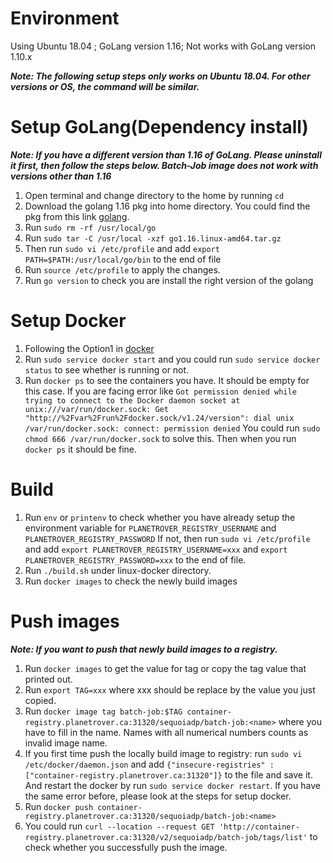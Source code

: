 # Environment
Using Ubuntu 18.04 ; GoLang version 1.16; Not works with GoLang version 1.10.x

***Note: The following setup steps only works on Ubuntu 18.04. For other versions or OS, the command will be similar.***

# Setup GoLang(Dependency install)
***Note: If you have a different version than 1.16 of GoLang. Please uninstall it first, then follow the steps below. Batch-Job image does not work with versions other than 1.16***
1. Open terminal and change directory to the home by running `cd ` 
2. Download the golang 1.16 pkg into home directory. You could find the pkg from this link [golang](https://go.dev/doc/install).
3. Run `sudo rm -rf /usr/local/go`
4. Run `sudo tar -C /usr/local -xzf go1.16.linux-amd64.tar.gz`
5. Then run `sudo vi /etc/profile` and add `export PATH=$PATH:/usr/local/go/bin` to the end of file
6. Run `source /etc/profile` to apply the changes.
7. Run `go version` to check you are install the right version of the golang

# Setup Docker
1. Following the Option1 in [docker](https://www.digitalocean.com/community/tutorials/how-to-install-and-use-docker-on-ubuntu-18-04)
2. Run `sudo service docker start` and you could run `sudo service docker status` to see whether is running or not.
3. Run `docker ps` to see the containers you have. It should be empty for this case. 
If you are facing error like `Got permission denied while trying to connect to the Docker daemon socket at unix:///var/run/docker.sock: Get "http://%2Fvar%2Frun%2Fdocker.sock/v1.24/version": dial unix /var/run/docker.sock: connect: permission denied`
You could run `sudo chmod 666 /var/run/docker.sock` to solve this. Then when you run `docker ps` it should be fine.

# Build
1. Run `env` or `printenv` to check whether you have already setup the environment variable for `PLANETROVER_REGISTRY_USERNAME` and `PLANETROVER_REGISTRY_PASSWORD`
If not, then run `sudo vi /etc/profile` and add `export PLANETROVER_REGISTRY_USERNAME=xxx` and `export PLANETROVER_REGISTRY_PASSWORD=xxx` to the end of file.
2. Run `./build.sh` under linux-docker directory.
3. Run `docker images` to check the newly build images

# Push images
***Note: If you want to push that newly build images to a registry.***
1. Run `docker images` to get the value for tag or copy the tag value that printed out.
2. Run `export TAG=xxx` where xxx should be replace by the value you just copied.
3. Run `docker image tag batch-job:$TAG container-registry.planetrover.ca:31320/sequoiadp/batch-job:<name>` where you have to fill in the name. Names with all numerical numbers counts as invalid image name.
4. If you first time push the locally build image to registry: run `sudo vi /etc/docker/daemon.json` and add `{"insecure-registries" : ["container-registry.planetrover.ca:31320"]}` to the file and save it. And restart the docker by run `sudo service docker restart`. If you have the same error before, please look at the steps for setup docker.
5. Run `docker push container-registry.planetrover.ca:31320/sequoiadp/batch-job:<name>`
6. You could run `curl --location --request GET 'http://container-registry.planetrover.ca:31320/v2/sequoiadp/batch-job/tags/list'` to check whether you successfully push the image.